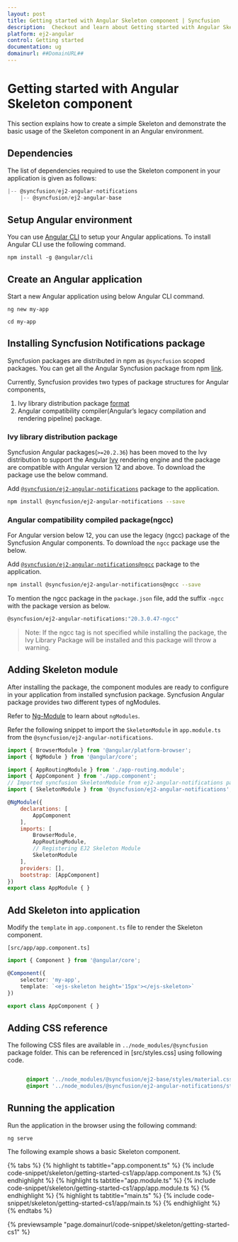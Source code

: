 ```yaml
---
layout: post
title: Getting started with Angular Skeleton component | Syncfusion
description:  Checkout and learn about Getting started with Angular Skeleton component of Syncfusion Essential JS 2 and more details.
platform: ej2-angular
control: Getting started 
documentation: ug
domainurl: ##DomainURL##
---
```


# Getting started with Angular Skeleton component

This section explains how to create a simple Skeleton and demonstrate the basic usage of the Skeleton component in an Angular environment.

## Dependencies

The list of dependencies required to use the Skeleton component in your application is given as follows:

```js
|-- @syncfusion/ej2-angular-notifications
    |-- @syncfusion/ej2-angular-base
```

## Setup Angular environment

You can use [Angular CLI](https://github.com/angular/angular-cli) to setup your Angular applications. To install Angular CLI use the following command.

```
npm install -g @angular/cli
```

## Create an Angular application

Start a new Angular application using below Angular CLI command.

```
ng new my-app

cd my-app
```

## Installing Syncfusion Notifications package

Syncfusion packages are distributed in npm as `@syncfusion` scoped packages. You can get all the Angular Syncfusion package from npm [link]( https://www.npmjs.com/search?q=%40syncfusion%2Fej2-angular- ).

Currently, Syncfusion provides two types of package structures for Angular components,
1. Ivy library distribution package [format](https://angular.io/guide/angular-package-format#angular-package-format)
2. Angular compatibility compiler(Angular’s legacy compilation and rendering pipeline) package.

### Ivy library distribution package

Syncfusion Angular packages(`>=20.2.36`) has been moved to the Ivy distribution to support the Angular [Ivy](https://docs.angular.lat/guide/ivy) rendering engine and the package are compatible with Angular version 12 and above. To download the package use the below command.

Add [`@syncfusion/ej2-angular-notifications`](https://www.npmjs.com/package/@syncfusion/ej2-angular-notifications/v/20.3.47) package to the application.

```bash
npm install @syncfusion/ej2-angular-notifications --save
```

### Angular compatibility compiled package(ngcc)

For Angular version below 12, you can use the legacy (ngcc) package of the Syncfusion Angular components. To download the `ngcc` package use the below.

Add [`@syncfusion/ej2-angular-notifications@ngcc`](https://www.npmjs.com/package/@syncfusion/ej2-angular-notifications/v/20.3.47-ngcc) package to the application.

```bash
npm install @syncfusion/ej2-angular-notifications@ngcc --save
```

To mention the ngcc package in the `package.json` file, add the suffix `-ngcc` with the package version as below.

```bash
@syncfusion/ej2-angular-notifications:"20.3.0.47-ngcc"
```

>Note: If the ngcc tag is not specified while installing the package, the Ivy Library Package will be installed and this package will throw a warning.

## Adding Skeleton module

After installing the package, the component modules are ready to configure in your application from installed syncfusion package. Syncfusion Angular package provides two different types of ngModules.

Refer to [Ng-Module](https://ej2.syncfusion.com/angular/documentation/common/ng-module/) to learn about `ngModules`.

Refer the following snippet to import the `SkeletonModule` in `app.module.ts` from the `@syncfusion/ej2-angular-notifications`.

```javascript
import { BrowserModule } from '@angular/platform-browser';
import { NgModule } from '@angular/core';

import { AppRoutingModule } from './app-routing.module';
import { AppComponent } from './app.component';
// Imported syncfusion SkeletonModule from ej2-angular-notifications package
import { SkeletonModule } from '@syncfusion/ej2-angular-notifications';

@NgModule({
    declarations: [
        AppComponent
    ],
    imports: [
        BrowserModule,
        AppRoutingModule,
        // Registering EJ2 Skeleton Module
        SkeletonModule
    ],
    providers: [],
    bootstrap: [AppComponent]
})
export class AppModule { }

```

## Add Skeleton into application

Modify the `template` in `app.component.ts` file to render the Skeleton component.

`[src/app/app.component.ts]`

```typescript
import { Component } from '@angular/core';

@Component({
    selector: 'my-app',
    template: `<ejs-skeleton height='15px'></ejs-skeleton>`
})

export class AppComponent { }
```

## Adding CSS reference

The following CSS files are available in `../node_modules/@syncfusion` package folder. This can be referenced in [src/styles.css] using following code.

```css

      @import '../node_modules/@syncfusion/ej2-base/styles/material.css';
      @import '../node_modules/@syncfusion/ej2-angular-notifications/styles/material.css';

```

## Running the application

Run the application in the browser using the following command:

```
ng serve
```

The following example shows a basic Skeleton component.

{% tabs %}
{% highlight ts tabtitle="app.component.ts" %}
{% include code-snippet/skeleton/getting-started-cs1/app/app.component.ts %}
{% endhighlight %}
{% highlight ts tabtitle="app.module.ts" %}
{% include code-snippet/skeleton/getting-started-cs1/app/app.module.ts %}
{% endhighlight %}
{% highlight ts tabtitle="main.ts" %}
{% include code-snippet/skeleton/getting-started-cs1/app/main.ts %}
{% endhighlight %}
{% endtabs %}
  
{% previewsample "page.domainurl/code-snippet/skeleton/getting-started-cs1" %}
